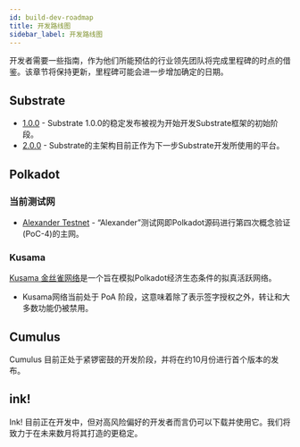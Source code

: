 ```yaml
---
id: build-dev-roadmap
title: 开发路线图
sidebar_label: 开发路线图
---
```


开发者需要一些指南，作为他们所能预估的行业领先团队将完成里程碑的时点的借鉴。该章节将保持更新，里程碑可能会进一步增加确定的日期。

## Substrate

- [1.0.0](https://github.com/paritytech/substrate/tree/v1.0) - Substrate 1.0.0的稳定发布被视为开始开发Substrate框架的初始阶段。
- [2.0.0](https://github.com/paritytech/substrate) - Substrate的主架构目前正作为下一步Substrate开发所使用的平台。

## Polkadot

### 当前测试网

- [Alexander Testnet](https://github.com/paritytech/polkadot#install-poc-4-on-alexander-testnet) - “Alexander”测试网即Polkadot源码进行第四次概念验证(PoC-4)的主网。

### Kusama

[Kusama 金丝雀网络](https://github.com/paritytech/polkadot#22-install-kusama-canary-network)是一个旨在模拟Polkadot经济生态条件的拟真活跃网络。

- Kusama网络当前处于 PoA 阶段，这意味着除了表示签字授权之外，转让和大多数功能仍被禁用。

## Cumulus

Cumulus 目前正处于紧锣密鼓的开发阶段，并将在约10月份进行首个版本的发布。

## ink!

Ink! 目前正在开发中，但对高风险偏好的开发者而言仍可以下载并使用它。我们将致力于在未来数月将其打造的更稳定。
